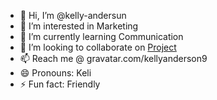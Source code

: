 - 👋 Hi, I’m @kelly-andersun
- 👀 I’m interested in Marketing
- 🌱 I’m currently learning Communication
- 💞️ I’m looking to collaborate on [Project](https://www.thecoworkingspaces.com/)
- 📫 Reach me @ gravatar.com/kellyanderson9
- 😄 Pronouns: Keli
- ⚡ Fun fact: Friendly

<!---
kelly-andersun/kelly-andersun is a ✨ special ✨ repository because its `README.md` (this file) appears on your GitHub profile.
You can click the Preview link to take a look at your changes.
--->
